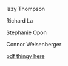 Izzy Thompson

Richard La

Stephanie Opon

Connor Weisenberger

<p><a href = http://www.ffothello.org/livres/beginner-Randy-Fang.pdf>pdf thingy here</a></p>
